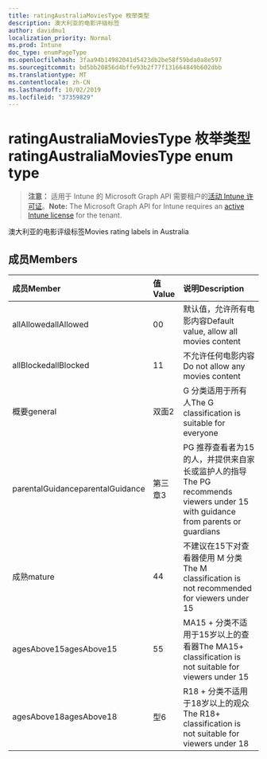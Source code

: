 ```yaml
---
title: ratingAustraliaMoviesType 枚举类型
description: 澳大利亚的电影评级标签
author: davidmu1
localization_priority: Normal
ms.prod: Intune
doc_type: enumPageType
ms.openlocfilehash: 3faa94b14982041d5423db2be58f59bda0a8e597
ms.sourcegitcommit: bd5bb20856d4bffe93b2f77f131664849b602dbb
ms.translationtype: MT
ms.contentlocale: zh-CN
ms.lasthandoff: 10/02/2019
ms.locfileid: "37359829"
---
```

# <a name="ratingaustraliamoviestype-enum-type"></a><span data-ttu-id="bb78b-103">ratingAustraliaMoviesType 枚举类型</span><span class="sxs-lookup"><span data-stu-id="bb78b-103">ratingAustraliaMoviesType enum type</span></span>

> <span data-ttu-id="bb78b-104">**注意：** 适用于 Intune 的 Microsoft Graph API 需要租户的[活动 Intune 许可证](https://go.microsoft.com/fwlink/?linkid=839381)。</span><span class="sxs-lookup"><span data-stu-id="bb78b-104">**Note:** The Microsoft Graph API for Intune requires an [active Intune license](https://go.microsoft.com/fwlink/?linkid=839381) for the tenant.</span></span>

<span data-ttu-id="bb78b-105">澳大利亚的电影评级标签</span><span class="sxs-lookup"><span data-stu-id="bb78b-105">Movies rating labels in Australia</span></span>

## <a name="members"></a><span data-ttu-id="bb78b-106">成员</span><span class="sxs-lookup"><span data-stu-id="bb78b-106">Members</span></span>
|<span data-ttu-id="bb78b-107">成员</span><span class="sxs-lookup"><span data-stu-id="bb78b-107">Member</span></span>|<span data-ttu-id="bb78b-108">值</span><span class="sxs-lookup"><span data-stu-id="bb78b-108">Value</span></span>|<span data-ttu-id="bb78b-109">说明</span><span class="sxs-lookup"><span data-stu-id="bb78b-109">Description</span></span>|
|:---|:---|:---|
|<span data-ttu-id="bb78b-110">allAllowed</span><span class="sxs-lookup"><span data-stu-id="bb78b-110">allAllowed</span></span>|<span data-ttu-id="bb78b-111">0</span><span class="sxs-lookup"><span data-stu-id="bb78b-111">0</span></span>|<span data-ttu-id="bb78b-112">默认值，允许所有电影内容</span><span class="sxs-lookup"><span data-stu-id="bb78b-112">Default value, allow all movies content</span></span>|
|<span data-ttu-id="bb78b-113">allBlocked</span><span class="sxs-lookup"><span data-stu-id="bb78b-113">allBlocked</span></span>|<span data-ttu-id="bb78b-114">1</span><span class="sxs-lookup"><span data-stu-id="bb78b-114">1</span></span>|<span data-ttu-id="bb78b-115">不允许任何电影内容</span><span class="sxs-lookup"><span data-stu-id="bb78b-115">Do not allow any movies content</span></span>|
|<span data-ttu-id="bb78b-116">概要</span><span class="sxs-lookup"><span data-stu-id="bb78b-116">general</span></span>|<span data-ttu-id="bb78b-117">双面</span><span class="sxs-lookup"><span data-stu-id="bb78b-117">2</span></span>|<span data-ttu-id="bb78b-118">G 分类适用于所有人</span><span class="sxs-lookup"><span data-stu-id="bb78b-118">The G classification is suitable for everyone</span></span>|
|<span data-ttu-id="bb78b-119">parentalGuidance</span><span class="sxs-lookup"><span data-stu-id="bb78b-119">parentalGuidance</span></span>|<span data-ttu-id="bb78b-120">第三章</span><span class="sxs-lookup"><span data-stu-id="bb78b-120">3</span></span>|<span data-ttu-id="bb78b-121">PG 推荐查看者为15的人，并提供来自家长或监护人的指导</span><span class="sxs-lookup"><span data-stu-id="bb78b-121">The PG recommends viewers under 15 with guidance from parents or guardians</span></span>|
|<span data-ttu-id="bb78b-122">成熟</span><span class="sxs-lookup"><span data-stu-id="bb78b-122">mature</span></span>|<span data-ttu-id="bb78b-123">4</span><span class="sxs-lookup"><span data-stu-id="bb78b-123">4</span></span>|<span data-ttu-id="bb78b-124">不建议在15下对查看器使用 M 分类</span><span class="sxs-lookup"><span data-stu-id="bb78b-124">The M classification is not recommended for viewers under 15</span></span>|
|<span data-ttu-id="bb78b-125">agesAbove15</span><span class="sxs-lookup"><span data-stu-id="bb78b-125">agesAbove15</span></span>|<span data-ttu-id="bb78b-126">5</span><span class="sxs-lookup"><span data-stu-id="bb78b-126">5</span></span>|<span data-ttu-id="bb78b-127">MA15 + 分类不适用于15岁以上的查看器</span><span class="sxs-lookup"><span data-stu-id="bb78b-127">The MA15+ classification is not suitable for viewers under 15</span></span>|
|<span data-ttu-id="bb78b-128">agesAbove18</span><span class="sxs-lookup"><span data-stu-id="bb78b-128">agesAbove18</span></span>|<span data-ttu-id="bb78b-129">型</span><span class="sxs-lookup"><span data-stu-id="bb78b-129">6</span></span>|<span data-ttu-id="bb78b-130">R18 + 分类不适用于18岁以上的观众</span><span class="sxs-lookup"><span data-stu-id="bb78b-130">The R18+ classification is not suitable for viewers under 18</span></span>|




